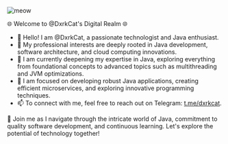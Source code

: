 
![meow](https://github.com/DxrkCat/DxrkCat/assets/124828932/8ee1bfd3-e7a7-4b54-a7c7-358e6f493086)

🌐 Welcome to @DxrkCat's Digital Realm 🌐

- 👋 Hello! I am @DxrkCat, a passionate technologist and Java enthusiast.
- 👀 My professional interests are deeply rooted in Java development, software architecture, and cloud computing innovations.
- 🌱 I am currently deepening my expertise in Java, exploring everything from foundational concepts to advanced topics such as multithreading and JVM optimizations.
- 💼 I am focused on developing robust Java applications, creating efficient microservices, and exploring innovative programming techniques.
- 📫 To connect with me, feel free to reach out on Telegram: [t.me/dxrkcat](https://t.me/dxrkcat).

🚀 Join me as I navigate through the intricate world of Java, commitment to quality software development, and continuous learning. Let's explore the potential of technology together!

<!---
DxrkCat/DxrkCat is a ✨ special ✨ repository because its `README.md` (this file) lights up your GitHub profile like a supernova.
You can click the Preview link to embark on a journey through my digital cosmos. Bon voyage!
--->
